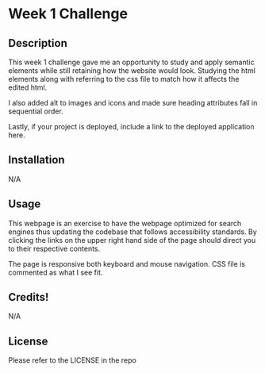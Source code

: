 # Week 1 Challenge

## Description

This week 1 challenge gave me an opportunity to study and apply semantic elements while still retaining how the website would look. Studying the html elements along with referring to the css file to match how it affects the edited html.

I also added alt to images and icons and made sure heading attributes fall in sequential order.

Lastly, if your project is deployed, include a link to the deployed application here.

## Installation

N/A

## Usage 

This webpage is an exercise to have the webpage optimized for search engines thus updating the codebase that follows accessibility standards. By clicking the links on the upper right hand side of the page should direct you to their respective contents.

The page is responsive both keyboard and mouse navigation. CSS file is commented as what I see fit. 


## Credits!


N/A

## License

Please refer to the LICENSE in the repo
